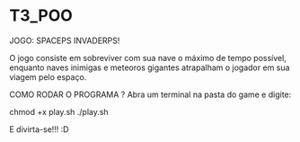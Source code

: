 # T3_POO

JOGO: SPACEPS INVADERPS!

O jogo consiste em sobreviver com sua nave o máximo de tempo possível,
enquanto naves inimigas e meteoros gigantes atrapalham o jogador em sua viagem pelo espaço.

COMO RODAR O PROGRAMA ?	
Abra um terminal na pasta do game e digite:

chmod +x play.sh
./play.sh

E divirta-se!!! :D						

